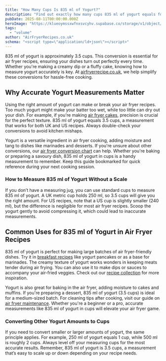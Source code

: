 ```yaml
---
title: "How Many Cups Is 835 ml of Yogurt?"
description: "Find out exactly how many cups 835 ml of yogurt equals for perfect baking and cooking conversions every time."
pubDate: 2025-08-11T00:00:00.000Z
heroImage: "https://klueoymssxwfnxsvcyhv.supabase.co/storage/v1/object/public/md/how-many-cups-is-835-ml-of-yogurt-b687bbb6.webp"
tags:
  - "volume"
author: "AirFryerRecipes.co.uk"
schema: "<script type=\"application/ld+json\"></script>"
---
```


<p>835 ml of yogurt is approximately 3.5 cups. This conversion is essential for air fryer recipes, ensuring your dishes turn out perfectly every time. Whether you're making a creamy dip or a fluffy cake, knowing how to measure yogurt accurately is key. At <a href=https://www.airfryerrecipe.co.uk>airfryerrecipe.co.uk</a>, we help simplify these conversions for hassle-free cooking.</p>  

<h2>Why Accurate Yogurt Measurements Matter</h2>  
<p>Using the right amount of yogurt can make or break your air fryer recipes. Too much yogurt might make your batter too wet, while too little can dry out your dish. For example, if you're making <a href=https://www.airfryerrecipe.co.uk/recipe-category/cakes>air fryer cakes</a>, precision is crucial for the perfect texture. 835 ml of yogurt equals 3.5 cups, a measurement that works for both UK and US recipes. Always double-check your conversions to avoid kitchen mishaps.</p>  

<p>Yogurt is a versatile ingredient in air fryer cooking, adding moisture and tang to dishes like marinades and desserts. If you're unsure about other conversions, our <a href=https://www.airfryerrecipe.co.uk/air-fryer-conversion-chart>air fryer conversion chart</a> can help. Whether you're baking or preparing a savoury dish, 835 ml of yogurt in cups is a handy measurement to remember. Keep this guide bookmarked for quick reference during your next cooking session.</p>  

<h3>How to Measure 835 ml of Yogurt Without a Scale</h3>  
<p>If you don’t have a measuring jug, you can use standard cups to measure 835 ml of yogurt. A UK metric cup holds 250 ml, so 3.5 cups will give you the right amount. For US recipes, note that a US cup is slightly smaller (240 ml), but the difference is negligible for most air fryer recipes. Scoop the yogurt gently to avoid compressing it, which could lead to inaccurate measurements.</p>  

<h2>Common Uses for 835 ml of Yogurt in Air Fryer Recipes</h2>  
<p>835 ml of yogurt is perfect for making large batches of air fryer-friendly dishes. Try it in <a href=https://www.airfryerrecipe.co.uk/recipe-category/breakfast>breakfast recipes</a> like yogurt pancakes or as a base for marinades. The creamy texture of yogurt works wonders in keeping meats tender during air frying. You can also use it to make dips or sauces to accompany your air-fried veggies. Check out our <a href=https://www.airfryerrecipe.co.uk/recipes>recipe collection</a> for more inspiration.</p>  

<p>Yogurt is also great for baking in the air fryer, adding moisture to cakes and muffins. If you're preparing a dessert, 835 ml of yogurt (3.5 cups) is ideal for a medium-sized batch. For cleaning tips after cooking, visit our guide on <a href=https://www.airfryerrecipe.co.uk/air-fryer-cleaner>air fryer maintenance</a>. Whether you're a beginner or a pro, accurate measurements like 835 ml of yogurt in cups will elevate your air fryer game.</p>  

<h3>Converting Other Yogurt Amounts to Cups</h3>  
<p>If you need to convert smaller or larger amounts of yogurt, the same principle applies. For example, 250 ml of yogurt equals 1 cup, while 500 ml is roughly 2 cups. Always level off your measuring cups for the most accurate results. Remember, 835 ml of yogurt is 3.5 cups, a measurement that’s easy to scale up or down depending on your recipe needs.</p>